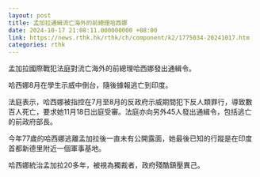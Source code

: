 ```yaml
---
layout: post
title: 孟加拉通緝流亡海外的前總理哈西娜
date: 2024-10-17 21:08:11.000000000 +08:00
link: https://news.rthk.hk/rthk/ch/component/k2/1775034-20241017.htm
categories: rthk
---
```


孟加拉國際戰犯法庭對流亡海外的前總理哈西娜發出通緝令。

哈西娜8月在學生示威中倒台，隨後據報逃亡到印度。

法庭表示，哈西娜被指控在7月至8月的反政府示威期間犯下反人類罪行，導致數百人死亡，要求她11月18日出庭受審。法庭亦向另外45人發出通緝令，包括逃亡的前政府部長。

今年77歲的哈西娜逃離孟加拉後一直未有公開露面，她最後已知的行蹤是在印度首都新德里附近一個軍事基地。

哈西娜統治孟加拉20多年，被視為獨裁者，政府殘酷鎮壓異己。
